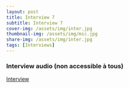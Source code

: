 ```yaml
---
layout: post
title: Interview 7
subtitle: Interview 7
cover-img: /assets/img/inter.jpg
thumbnail-img: /assets/img/mic.jpg
share-img: /assets/img/inter.jpg
tags: [Interviews]
---
```


### Interview audio (non accessible à tous)

[Interview](https://github.com/Alex-XIA1/Zetudiants/blob/main/Interviews/interview_IHM.mp3)
